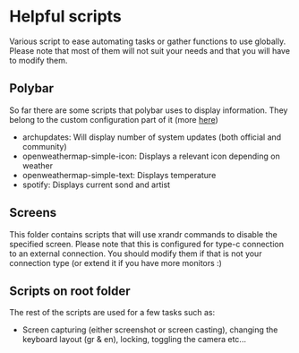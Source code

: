 # Helpful scripts

Various script to ease automating tasks or gather functions to use globally. Please note that most of them will not suit your needs and that you will have to modify them.

## Polybar

So far there are some scripts that polybar uses to display information. They belong to the custom configuration part of it (more [here](https://github.com/jaagr/polybar/wiki/Module:-script))

* archupdates: Will display number of system updates (both official and community)
* openweathermap-simple-icon: Displays a relevant icon depending on weather
* openweathermap-simple-text: Displays temperature
* spotify: Displays current sond and artist

## Screens

This folder contains scripts that will use xrandr commands to disable the specified screen. Please note that this is configured for type-c connection to an external connection. You should modify them if that is not your connection type (or extend it if you have more monitors :)

## Scripts on root folder

The rest of the scripts are used for a few tasks such as:

* Screen capturing (either screenshot or screen casting), changing the keyboard layout (gr & en), locking, toggling the camera etc...